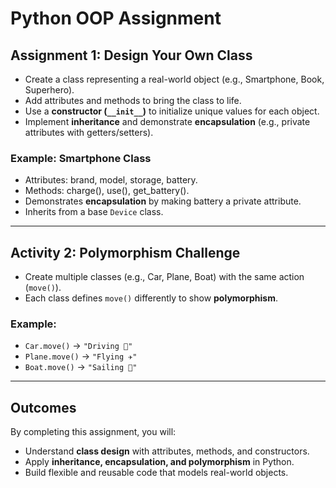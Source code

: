 # Python OOP Assignment

## Assignment 1: Design Your Own Class 
- Create a class representing a real-world object (e.g., Smartphone, Book, Superhero).  
- Add attributes and methods to bring the class to life.  
- Use a **constructor (`__init__`)** to initialize unique values for each object.  
- Implement **inheritance** and demonstrate **encapsulation** (e.g., private attributes with getters/setters).  

### Example: Smartphone Class
- Attributes: brand, model, storage, battery.  
- Methods: charge(), use(), get_battery().  
- Demonstrates **encapsulation** by making battery a private attribute.  
- Inherits from a base `Device` class.  

---

## Activity 2: Polymorphism Challenge 
- Create multiple classes (e.g., Car, Plane, Boat) with the same action (`move()`).
- Each class defines `move()` differently to show **polymorphism**.  

### Example:
- `Car.move()` → `"Driving 🚗"`  
- `Plane.move()` → `"Flying ✈️"`  
- `Boat.move()` → `"Sailing 🚤"`  

---

## Outcomes 
By completing this assignment, you will:  
- Understand **class design** with attributes, methods, and constructors.  
- Apply **inheritance, encapsulation, and polymorphism** in Python.  
- Build flexible and reusable code that models real-world objects.  




